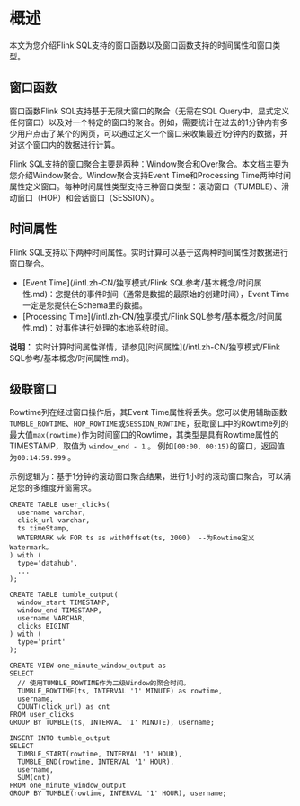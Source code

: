 # 概述

本文为您介绍Flink SQL支持的窗口函数以及窗口函数支持的时间属性和窗口类型。

## 窗口函数

窗口函数Flink SQL支持基于无限大窗口的聚合（无需在SQL Query中，显式定义任何窗口）以及对一个特定的窗口的聚合。例如，需要统计在过去的1分钟内有多少用户点击了某个的网页，可以通过定义一个窗口来收集最近1分钟内的数据，并对这个窗口内的数据进行计算。

Flink SQL支持的窗口聚合主要是两种：Window聚合和Over聚合。本文档主要为您介绍Window聚合。Window聚合支持Event Time和Processing Time两种时间属性定义窗口。每种时间属性类型支持三种窗口类型：滚动窗口（TUMBLE）、滑动窗口（HOP）和会话窗口（SESSION）。

## 时间属性

Flink SQL支持以下两种时间属性。实时计算可以基于这两种时间属性对数据进行窗口聚合。

-   [Event Time](/intl.zh-CN/独享模式/Flink SQL参考/基本概念/时间属性.md)：您提供的事件时间（通常是数据的最原始的创建时间），Event Time一定是您提供在Schema里的数据。
-   [Processing Time](/intl.zh-CN/独享模式/Flink SQL参考/基本概念/时间属性.md)：对事件进行处理的本地系统时间。

**说明：** 实时计算时间属性详情，请参见[时间属性](/intl.zh-CN/独享模式/Flink SQL参考/基本概念/时间属性.md)。

## 级联窗口

Rowtime列在经过窗口操作后，其Event Time属性将丢失。您可以使用辅助函数`TUMBLE_ROWTIME`、`HOP_ROWTIME`或`SESSION_ROWTIME`，获取窗口中的Rowtime列的最大值`max(rowtime)`作为时间窗口的Rowtime，其类型是具有Rowtime属性的TIMESTAMP，取值为 `window_end - 1` 。 例如`[00:00, 00:15)`的窗口，返回值为`00:14:59.999` 。

示例逻辑为：基于1分钟的滚动窗口聚合结果，进行1小时的滚动窗口聚合，可以满足您的多维度开窗需求。

```
CREATE TABLE user_clicks(
  username varchar,
  click_url varchar,
  ts timeStamp,
  WATERMARK wk FOR ts as withOffset(ts, 2000)  --为Rowtime定义Watermark。
) with (
  type='datahub',
  ...
);

CREATE TABLE tumble_output(
  window_start TIMESTAMP,
  window_end TIMESTAMP,
  username VARCHAR,
  clicks BIGINT
) with (
  type='print'
);

CREATE VIEW one_minute_window_output as
SELECT 
  // 使用TUMBLE_ROWTIME作为二级Window的聚合时间。
  TUMBLE_ROWTIME(ts, INTERVAL '1' MINUTE) as rowtime,  
  username, 
  COUNT(click_url) as cnt
FROM user_clicks
GROUP BY TUMBLE(ts, INTERVAL '1' MINUTE), username;

INSERT INTO tumble_output
SELECT
  TUMBLE_START(rowtime, INTERVAL '1' HOUR),
  TUMBLE_END(rowtime, INTERVAL '1' HOUR),
  username,
  SUM(cnt)
FROM one_minute_window_output
GROUP BY TUMBLE(rowtime, INTERVAL '1' HOUR), username;
```

